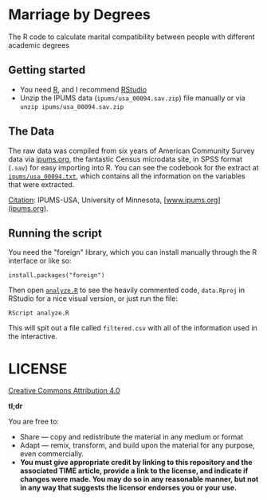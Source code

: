 # Marriage by Degrees
The R code to calculate marital compatibility between people with different academic degrees

## Getting started
+ You need [R](https://www.r-project.org/), and I recommend [RStudio](https://www.rstudio.com/)
+ Unzip the IPUMS data (`ipums/usa_00094.sav.zip`) file manually or via `unzip ipums/usa_00094.sav.zip`

## The Data
The raw data was compiled from six years of American Community Survey data via [ipums.org](ipums.org), the fantastic Census microdata site, in SPSS format (`.sav`) for easy importing into R. You can see the codebook for the extract at [`ipums/usa_00094.txt`](ipums/usa_00094.txt), which contains all the information on the variables that were extracted.

[Citation](https://usa.ipums.org/usa/cite.shtml): IPUMS-USA, University of Minnesota, [www.ipums.org](ipums.org).

## Running the script
You need the "foreign" library, which you can install manually through the R interface or like so:

	install.packages("foreign")

Then open [`analyze.R`](analyze.R) to see the heavily commented code, `data.Rproj` in RStudio for a nice visual version, or just run the file:

	RScript analyze.R

This will spit out a file called `filtered.csv` with all of the information used in the interactive.

# LICENSE
[Creative Commons Attribution 4.0](https://creativecommons.org/licenses/by/4.0/)

**tl;dr**

You are free to:
+ Share — copy and redistribute the material in any medium or format
+ Adapt — remix, transform, and build upon the material for any purpose, even commercially.
+ **You must give appropriate credit by linking to this repository and the associated TIME article, provide a link to the license, and indicate if changes were made. You may do so in any reasonable manner, but not in any way that suggests the licensor endorses you or your use.**

